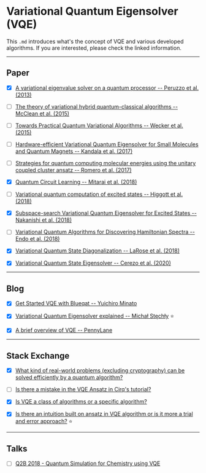 # Variational Quantum Eigensolver (VQE)
This `.md` introduces what's the concept of VQE and various developed algorithms. If you are interested, please check the linked information.



---
## Paper
- [x] [A variational eigenvalue solver on a quantum processor -- Peruzzo et al. (2013)](https://arxiv.org/abs/1304.3061)
- [ ] [The theory of variational hybrid quantum-classical algorithms -- McClean et al. (2015)](https://arxiv.org/abs/1509.04279)
- [ ] [Towards Practical Quantum Variational Algorithms --  Wecker et al. (2015)](https://arxiv.org/abs/1507.08969)
- [ ] [Hardware-efficient Variational Quantum Eigensolver for Small Molecules and Quantum Magnets -- Kandala et al. (2017)](https://arxiv.org/abs/1704.05018)
- [ ] [Strategies for quantum computing molecular energies using the unitary coupled cluster ansatz -- Romero et al. (2017)](https://arxiv.org/abs/1701.02691)
- [x] [Quantum Circuit Learning -- Mitarai et al. (2018)](https://arxiv.org/abs/1803.00745)
- [ ] [Variational quantum computation of excited states -- Higgott et al. (2018)](https://arxiv.org/abs/1805.08138)
- [x] [Subspace-search Variational Quantum Eigensolver for Excited States -- Nakanishi et al. (2018)](https://arxiv.org/abs/1810.09434)
- [ ] [Variational Quantum Algorithms for Discovering Hamiltonian Spectra -- Endo et al. (2018)](https://arxiv.org/abs/1806.05707)
- [x] [Variational Quantum State Diagonalization --  LaRose et al. (2018)](https://arxiv.org/abs/1810.10506)
- [x] [Variational Quantum State Eigensolver -- Cerezo et al. (2020)](https://arxiv.org/abs/2004.01372)


---
## Blog
- [x] [Get Started VQE with Blueqat -- Yuichiro Minato](https://medium.com/@beef_and_rice/get-started-vqe-with-blueqat-2ef6a73bbaee)
- [x] [Variational Quantum Eigensolver explained -- Michał Stęchły](https://www.mustythoughts.com/post/variational-quantum-eigensolver-explained) :star:
- [x] [A brief overview of VQE -- PennyLane](https://pennylane.ai/qml/demos/tutorial_vqe.html)


---
## Stack Exchange
- [x] [What kind of real-world problems (excluding cryptography) can be solved efficiently by a quantum algorithm?](https://quantumcomputing.stackexchange.com/questions/2399/what-kind-of-real-world-problems-excluding-cryptography-can-be-solved-efficien/2401#2401)
- [ ] [Is there a mistake in the VQE Ansatz in Cirq's tutorial?](https://quantumcomputing.stackexchange.com/questions/8694/is-there-a-mistake-in-the-vqe-ansatz-in-cirqs-tutorial)
- [x] [Is VQE a class of algorithms or a specific algorithm?](https://quantumcomputing.stackexchange.com/questions/8566/is-vqe-a-class-of-algorithms-or-a-specific-algorithm/8569#8569)
- [x] [Is there an intuition built on ansatz in VQE algorithm or is it more a trial and error approach?](https://quantumcomputing.stackexchange.com/questions/4074/is-there-an-intuition-built-on-ansatz-in-vqe-algorithm-or-is-it-more-a-trial-and) :star:


---
## Talks
- [ ] [Q2B 2018 - Quantum Simulation for Chemistry using VQE](https://www.youtube.com/watch?v=AxfL3Juq7yI)

